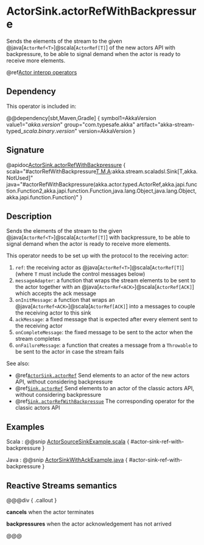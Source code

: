 # ActorSink.actorRefWithBackpressure

Sends the elements of the stream to the given @java[`ActorRef<T>`]@scala[`ActorRef[T]`] of the new actors API with backpressure, to be able to signal demand when the actor is ready to receive more elements.

@ref[Actor interop operators](../index.md#actor-interop-operators)

## Dependency

This operator is included in:

@@dependency[sbt,Maven,Gradle] {
  symbol1=AkkaVersion
  value1="$akka.version$"
  group="com.typesafe.akka"
  artifact="akka-stream-typed_$scala.binary.version$"
  version=AkkaVersion
}

## Signature

@apidoc[ActorSink.actorRefWithBackpressure](ActorSink$) { scala="#actorRefWithBackpressure[T,M,A](ref:akka.actor.typed.ActorRef[M],messageAdapter:(akka.actor.typed.ActorRef[A],T)=&gt;M,onInitMessage:akka.actor.typed.ActorRef[A]=&gt;M,ackMessage:A,onCompleteMessage:M,onFailureMessage:Throwable=&gt;M):akka.stream.scaladsl.Sink[T,akka.NotUsed]" java="#actorRefWithBackpressure(akka.actor.typed.ActorRef,akka.japi.function.Function2,akka.japi.function.Function,java.lang.Object,java.lang.Object,akka.japi.function.Function)" }

## Description

Sends the elements of the stream to the given @java[`ActorRef<T>`]@scala[`ActorRef[T]`] with backpressure, to be able to signal demand when the actor is ready to receive more elements.

This operator needs to be set up with the protocol to the receiving actor:

1. `ref`: the receiving actor as @java[`ActorRef<T>`]@scala[`ActorRef[T]`] (where `T` must include the control messages below)
1. `messageAdapter`: a function that wraps the stream elements to be sent to the actor together with an @java[`ActorRef<ACK>`]@scala[`ActorRef[ACK]`] which accepts the ack message
1. `onInitMessage`: a function that wraps an @java[`ActorRef<ACK>`]@scala[`ActorRef[ACK]`] into a messages to couple the receiving actor to this sink
1. `ackMessage`: a fixed message that is expected after every element sent to the receiving actor
1. `onCompleteMessage`: the fixed message to be sent to the actor when the stream completes
1. `onFailureMessage`: a function that creates a message from a `Throwable` to be sent to the actor in case the stream fails

See also:

* @ref[`ActorSink.actorRef`](../ActorSink/actorRefWithBackpressure.md) Send elements to an actor of the new actors API, without considering backpressure
* @ref[`Sink.actorRef`](../Sink/actorRef.md) Send elements to an actor of the classic actors API, without considering backpressure
* @ref[`Sink.actorRefWithBackpressue`](../Sink/actorRefWithBackpressure.md) The corresponding operator for the classic actors API

## Examples

Scala
:  @@snip [ActorSourceSinkExample.scala](/akka-stream-typed/src/test/scala/docs/akka/stream/typed/ActorSourceSinkExample.scala) { #actor-sink-ref-with-backpressure }

Java
:  @@snip [ActorSinkWithAckExample.java](/akka-stream-typed/src/test/java/docs/akka/stream/typed/ActorSinkWithAckExample.java) { #actor-sink-ref-with-backpressure }

## Reactive Streams semantics

@@@div { .callout }

**cancels** when the actor terminates

**backpressures** when the actor acknowledgement has not arrived

@@@


